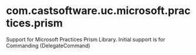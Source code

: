 # com.castsoftware.uc.microsoft.practices.prism
Support for Microsoft Practices Prism Library. Initial support is for Commanding (DelegateCommand)
